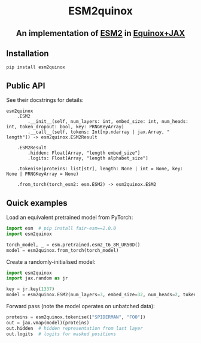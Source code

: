 <h1 align="center">ESM2quinox</h1>
<h2 align="center">An implementation of <a href="https://github.com/facebookresearch/esm">ESM2</a> in <a href="https://github.com/patrick-kidger/equinox">Equinox+JAX</a></h2>

## Installation

```
pip install esm2quinox
```

## Public API

See their docstrings for details:
```
esm2quinox
    .ESM2
        .__init__(self, num_layers: int, embed_size: int, num_heads: int, token_dropout: bool, key: PRNGKeyArray)
        .__call__(self, tokens: Int[np.ndarray | jax.Array, " length"]) -> esm2quinox.ESM2Result

    .ESM2Result
        .hidden: Float[Array, "length embed_size"]
        .logits: Float[Array, "length alphabet_size"]

    .tokenise(proteins: list[str], length: None | int = None, key: None | PRNGKeyArray = None)

    .from_torch(torch_esm2: esm.ESM2) -> esm2quinox.ESM2
```

## Quick examples

Load an equivalent pretrained model from PyTorch:
```python
import esm  # pip install fair-esm==2.0.0
import esm2quinox

torch_model, _ = esm.pretrained.esm2_t6_8M_UR50D()
model = esm2quinox.from_torch(torch_model)
```

Create a randomly-initialised model:
```python
import esm2quinox
import jax.random as jr

key = jr.key(1337)
model = esm2quinox.ESM2(num_layers=3, embed_size=32, num_heads=2, token_dropout=False, key=key)
```

Forward pass (note the model operates on unbatched data):
```python
proteins = esm2quinox.tokenise(["SPIDERMAN", "FOO"])
out = jax.vmap(model)(proteins)
out.hidden  # hidden representation from last layer
out.logits  # logits for masked positions
```
